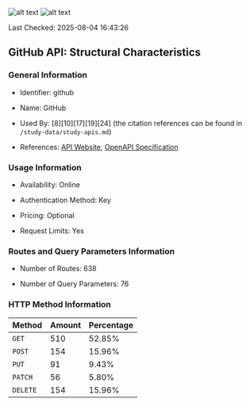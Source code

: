 ![alt text](https://img.shields.io/badge/OpenAPI_Specification-Valid-brightgreen.svg) ![alt text](https://img.shields.io/badge/Server_URL-Valid-brightgreen.svg)

Last Checked: 2025-08-04 16:43:26

## GitHub API: Structural Characteristics

### General Information

- Identifier: github

- Name: GitHub

- Used By: [8][10][17][19][24] (the citation references can be found in `/study-data/study-apis.md`)

- References: [API Website](https://docs.github.com/en/rest), [OpenAPI Specification](https://github.com/github/rest-api-description)

### Usage Information

- Availability: Online

- Authentication Method: Key

- Pricing: Optional

- Request Limits: Yes

### Routes and Query Parameters Information

- Number of Routes: 638

- Number of Query Parameters: 76

### HTTP Method Information

| Method | Amount | Percentage |
|--------|--------|------------|
| `GET` | 510 | 52.85% |
| `POST` | 154 | 15.96% |
| `PUT` | 91 | 9.43% |
| `PATCH` | 56 | 5.80% |
| `DELETE` | 154 | 15.96% |
